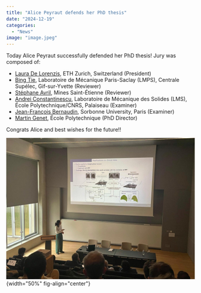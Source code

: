 ```yaml
---
title: "Alice Peyraut defends her PhD thesis"
date: "2024-12-19"
categories: 
  - "News"
image: "image.jpeg"
---
```


Today Alice Peyraut successfully defended her PhD thesis!
Jury was composed of:

- [Laura De Lorenzis](https://imes.ethz.ch/the-institute/people/person-detail.ldelorenzis.html), ETH Zurich, Switzerland (President)
- [Bing Tie](https://lmps.ens-paris-saclay.fr/fr/annuaire-des-personnes/bing-tie), Laboratoire de Mécanique Paris-Saclay (LMPS), Centrale Supélec, Gif-sur-Yvette (Reviewer)
- [Stéphane Avril](https://www.mines-stetienne.fr/author/avril), Mines Saint-Étienne (Reviewer)
- [Andrei Constantinescu](https://fr.linkedin.com/in/andrei-constantinescu-652b8972), Laboratoire de Mécanique des Solides (LMS), École Polytechnique/CNRS, Palaiseau (Examiner)
- [Jean-François Bernaudin](https://hypoxie.univ-paris13.fr/equipe/37-bernaudin-jean-francois.html), Sorbonne University, Paris (Examiner)
- [Martin Genet](https://mgenet.github.io), École Polytechnique (PhD Director)

Congrats Alice and best wishes for the future!!

![](image.jpeg){width="50%" fig-align="center"}
